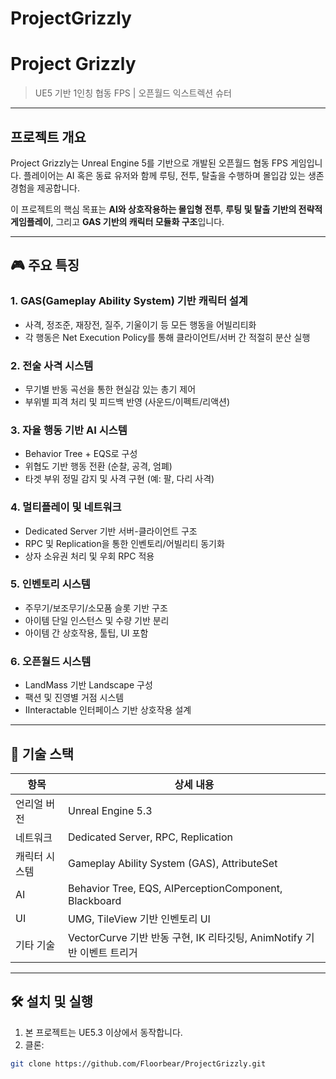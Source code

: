 # ProjectGrizzly

# Project Grizzly

> UE5 기반 1인칭 협동 FPS | 오픈월드 익스트렉션 슈터

---

##  프로젝트 개요

Project Grizzly는 Unreal Engine 5를 기반으로 개발된 오픈월드 협동 FPS 게임입니다. 플레이어는 AI 혹은 동료 유저와 함께 루팅, 전투, 탈출을 수행하며 몰입감 있는 생존 경험을 제공합니다.

이 프로젝트의 핵심 목표는 **AI와 상호작용하는 몰입형 전투**, **루팅 및 탈출 기반의 전략적 게임플레이**, 그리고 **GAS 기반의 캐릭터 모듈화 구조**입니다.

---

## 🎮 주요 특징

### 1. **GAS(Gameplay Ability System) 기반 캐릭터 설계**
- 사격, 정조준, 재장전, 질주, 기울이기 등 모든 행동을 어빌리티화
- 각 행동은 Net Execution Policy를 통해 클라이언트/서버 간 적절히 분산 실행

### 2. **전술 사격 시스템**
- 무기별 반동 곡선을 통한 현실감 있는 총기 제어
- 부위별 피격 처리 및 피드백 반영 (사운드/이펙트/리액션)

### 3. **자율 행동 기반 AI 시스템**
- Behavior Tree + EQS로 구성
- 위협도 기반 행동 전환 (순찰, 공격, 엄폐)
- 타겟 부위 정밀 감지 및 사격 구현 (예: 팔, 다리 사격)

### 4. **멀티플레이 및 네트워크**
- Dedicated Server 기반 서버-클라이언트 구조
- RPC 및 Replication을 통한 인벤토리/어빌리티 동기화
- 상자 소유권 처리 및 우회 RPC 적용

### 5. **인벤토리 시스템**
- 주무기/보조무기/소모품 슬롯 기반 구조
- 아이템 단일 인스턴스 및 수량 기반 분리
- 아이템 간 상호작용, 툴팁, UI 포함

### 6. **오픈월드 시스템**
- LandMass 기반 Landscape 구성
- 팩션 및 진영별 거점 시스템
- IInteractable 인터페이스 기반 상호작용 설계

---

## 🧩 기술 스택

| 항목           | 상세 내용                                                                 |
|----------------|--------------------------------------------------------------------------|
| 언리얼 버전     | Unreal Engine 5.3                                                        |
| 네트워크        | Dedicated Server, RPC, Replication                                       |
| 캐릭터 시스템    | Gameplay Ability System (GAS), AttributeSet                             |
| AI             | Behavior Tree, EQS, AIPerceptionComponent, Blackboard                    |
| UI             | UMG, TileView 기반 인벤토리 UI                                          |
| 기타 기술       | VectorCurve 기반 반동 구현, IK 리타깃팅, AnimNotify 기반 이벤트 트리거     |

---

## 🛠️ 설치 및 실행

1. 본 프로젝트는 UE5.3 이상에서 동작합니다.
2. 클론:
```bash
git clone https://github.com/Floorbear/ProjectGrizzly.git
